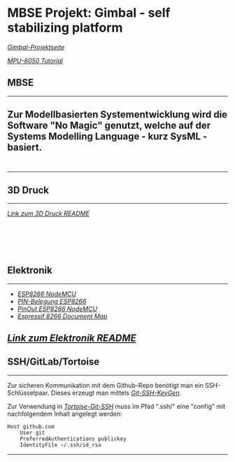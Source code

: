 # MBSE Projekt: Gimbal - self stabilizing platform

[_Gimbal-Projektseite_](https://howtomechatronics.com/projects/diy-arduino-gimbal-self-stabilizing-platform/?utm_content=cmp-true)

[_MPU-6050 Tutorial_](https://howtomechatronics.com/tutorials/arduino/arduino-and-mpu6050-accelerometer-and-gyroscope-tutorial/)

## MBSE
-----------------
Zur Modellbasierten Systementwicklung wird die Software "No Magic" genutzt, welche auf der Systems Modelling Language - kurz SysML - basiert. 
</br></br>
-----------------
-----------------
## 3D Druck
-----------------
[_Link zum 3D Druck README_](chapter/03_prj.md)

</br></br>
-----------------
## Elektronik
-----------------
* [_ESP8266 NodeMCU_](https://www.makershop.de/plattformen/esp8266/nodemcu-esp8266-dev-kit/)
* [_PIN-Belegung ESP8266_](https://unsinnsbasis.de/esp8266-pin-belegung/)
* [_PinOut ESP8266 NodeMCU_](https://edistechlab.com/esp8266-nodemcu-pin-out/?v=3a52f3c22ed6)
* [_Espressif 8266 Document Map_](https://bbs.espressif.com/viewtopic.php?f=67&t=225)

[_Link zum Elektronik README_](chapter/04_prj.md)
------------------
## SSH/GitLab/Tortoise
------------------
Zur sicheren Kommunikation mit dem Github-Repo benötigt man ein SSH-Schlüsselpaar.
Dieses erzeugt man mittels
[_Git-SSH-KeyGen_](https://medium.com/devops-with-valentine/2021-how-to-your-ssh-key-for-gitlab-on-windows-10-587579192be0).

Zur Verwendung in 
[_Tortoise-Git-SSH_](https://stackoverflow.com/questions/13516119/tortoisegit-with-openssh-key-not-authenticating-using-ssh-agent)
muss im Pfad ".ssh/" eine "config" mit nachfolgendem Inhalt angelegt werden:

```shell
Host github.com
    User git
    PreferredAuthentications publickey
    IdentityFile ~/.ssh/id_rsa
```
------------------

